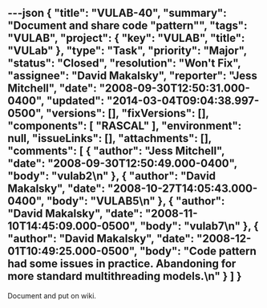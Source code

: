 ---json
{
  "title": "VULAB-40",
  "summary": "Document and share code \"pattern\"",
  "tags": "VULAB",
  "project": {
    "key": "VULAB",
    "title": "VULab"
  },
  "type": "Task",
  "priority": "Major",
  "status": "Closed",
  "resolution": "Won't Fix",
  "assignee": "David Makalsky",
  "reporter": "Jess Mitchell",
  "date": "2008-09-30T12:50:31.000-0400",
  "updated": "2014-03-04T09:04:38.997-0500",
  "versions": [],
  "fixVersions": [],
  "components": [
    "RASCAL"
  ],
  "environment": null,
  "issueLinks": [],
  "attachments": [],
  "comments": [
    {
      "author": "Jess Mitchell",
      "date": "2008-09-30T12:50:49.000-0400",
      "body": "vulab2\n"
    },
    {
      "author": "David Makalsky",
      "date": "2008-10-27T14:05:43.000-0400",
      "body": "VULAB5\n"
    },
    {
      "author": "David Makalsky",
      "date": "2008-11-10T14:45:09.000-0500",
      "body": "vulab7\n"
    },
    {
      "author": "David Makalsky",
      "date": "2008-12-01T10:49:25.000-0500",
      "body": "Code pattern had some issues in practice.  Abandoning for more standard multithreading models.\n"
    }
  ]
}
---
Document and put on wiki.

        